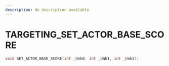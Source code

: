 ```yaml
---
description: No description available 
---
```


# TARGETING\_SET_ACTOR_BASE_SCORE

```cpp
void SET_ACTOR_BASE_SCORE(int _Unk0, int _Unk1, int _Unk2);
```